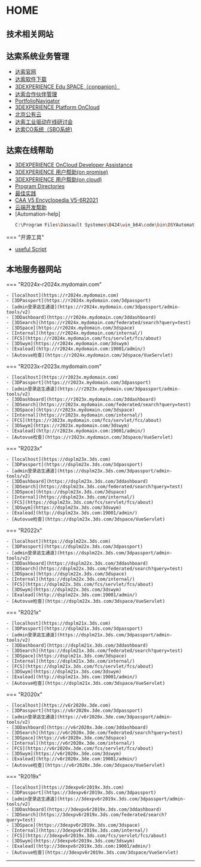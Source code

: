 # HOME

## __技术相关网站__


## __达索系统业务管理__

- [达索官网](https://www.3ds.com/zh/)
- [达索软件下载](https://software.3ds.com/orders)
- [3DEXPERIENCE Edu SPACE（conpanion）](https://eduspace.3ds.com)
- [达索合作伙伴管理](https://dspart001-eu1-partners-ifwe.3dexperience.3ds.com/)
- [PortfolioNavigator](https://media.3ds.com/smartclass/PN_PRODUCTION/PortfolioNavigator.html)
- [3DEXPERIENCE Platform OnCloud](https://eu1-ifwe.3dexperience.3ds.com/)
- [北京公有云](https://r1132101199946-eu1.iam.3dexperience.3ds.com/login?service=https%3A//r1132101199946-apc2-ifwe.3dexperience.cn/)
- [达索工业驱动在线研讨会](https://3ds.tbh5.com/index.aspx?f=BLUESEA)
- [达索CO系统（SBO系统)](https://dsxclient.3ds.com/psp/CRPRD/EMPLOYEE/DS_ECO/h/?tab=DEFAULT)

## __达索在线帮助__

- [3DEXPERIENCE OnCloud Developer Assistance](https://media.3ds.com/support/documentation/developer/Cloud/en/DSDocNS.htm?show=CAAWebAppsJS/CAAWebAppsUcUserPreferences.htm)
- [3DEXPERIENCE 用户帮助(on promise)](https://help.3ds.com/2022x/Simplified_Chinese/DSDoc/FrontmatterMap/DSDocHome.htm?contextscope=onpremise)
- [3DEXPERIENCE 用户帮助(on cloud)](https://help.3ds.com/2022x/Simplified_Chinese/DSDoc/FrontmatterMap/DSDocHome.htm?contextscope=cloud#_ga=2.123049102.445407654.1653323046-71325560-c1dd-11ec-890b-41eff8876be0)
- [Program Directories](https://media.3ds.com/support/progdir/all/)
- [最佳实践](https://www.3ds.com/support/documentation/best-practices/?woc=%7B%22resource%20types%22%3A%5B%22resource%20types%2Fbest%20practices%22%5D%7D)
- [CAA V5 Encyclopedia V5-6R2021](https://media.3ds.com/support/documentation/developer/V5-6R2021/en/online/CAACenV5Default.htm)
- [云端开发帮助](https://media.3ds.com/support/documentation/developer/Cloud/en/DSDoc.htm?show=CAADocQuickRefs/DSDocHome.htm)
- [Automation-help]
    ```bash
    C:\Program Files\Dassault Systemes\B424\win_b64\code\bin\DSYAutomation.chm
    ```

=== "开源工具"

- [useful Script](https://gitee.com/xuscode/ENOVIA_SCRIPTS.git)

## __本地服务器网站__


=== "R2024x-r2024x.mydomain.com"

    - [localhost](https://r2024x.mydomain.com)
    - [3DPassport](https://r2024x.mydomain.com/3dpassport)
    - [admin登录逃生通道](https://r2024x.mydomain.com/3dpassport/admin-tools/v2)
    - [3DDashboard](https://r2024x.mydomain.com/3ddashboard)
    - [3DSearch](https://r2024x.mydomain.com/federated/search?query=test)
    - [3DSpace](https://r2024x.mydomain.com/3dspace)
    - [Internal](https://r2024x.mydomain.com/internal/)
    - [FCS](https://r2024x.mydomain.com/fcs/servlet/fcs/about)
    - [3DSwym](https://r2024x.mydomain.com/3dswym)
    - [Exalead](http://r2024x.mydomain.com:19001/admin/)
    - [Autovue检查](https://r2024x.mydomain.com/3dspace/VueServlet)


=== "R2023x-r2023x.mydomain.com"

    - [localhost](https://r2023x.mydomain.com)
    - [3DPassport](https://r2023x.mydomain.com/3dpassport)
    - [admin登录逃生通道](https://r2023x.mydomain.com/3dpassport/admin-tools/v2)
    - [3DDashboard](https://r2023x.mydomain.com/3ddashboard)
    - [3DSearch](https://r2023x.mydomain.com/federated/search?query=test)
    - [3DSpace](https://r2023x.mydomain.com/3dspace)
    - [Internal](https://r2023x.mydomain.com/internal/)
    - [FCS](https://r2023x.mydomain.com/fcs/servlet/fcs/about)
    - [3DSwym](https://r2023x.mydomain.com/3dswym)
    - [Exalead](http://r2023x.mydomain.com:19001/admin/)
    - [Autovue检查](https://r2023x.mydomain.com/3dspace/VueServlet)


=== "R2023x"

    - [localhost](https://dsplm23x.3ds.com)
    - [3DPassport](https://dsplm23x.3ds.com/3dpassport)
    - [admin登录逃生通道](https://dsplm23x.3ds.com/3dpassport/admin-tools/v2)
    - [3DDashboard](https://dsplm23x.3ds.com/3ddashboard)
    - [3DSearch](https://dsplm23x.3ds.com/federated/search?query=test)
    - [3DSpace](https://dsplm23x.3ds.com/3dspace)
    - [Internal](https://dsplm23x.3ds.com/internal/)
    - [FCS](https://dsplm23x.3ds.com/fcs/servlet/fcs/about)
    - [3DSwym](https://dsplm23x.3ds.com/3dswym)
    - [Exalead](http://dsplm23x.3ds.com:19001/admin/)
    - [Autovue检查](https://dsplm23x.3ds.com/3dspace/VueServlet)



=== "R2022x"

    - [localhost](https://dsplm22x.3ds.com)
    - [3DPassport](https://dsplm22x.3ds.com/3dpassport)
    - [admin登录逃生通道](https://dsplm22x.3ds.com/3dpassport/admin-tools/v2)
    - [3DDashboard](https://dsplm22x.3ds.com/3ddashboard)
    - [3DSearch](https://dsplm22x.3ds.com/federated/search?query=test)
    - [3DSpace](https://dsplm22x.3ds.com/3dspace)
    - [Internal](https://dsplm22x.3ds.com/internal/)
    - [FCS](https://dsplm22x.3ds.com/fcs/servlet/fcs/about)
    - [3DSwym](https://dsplm22x.3ds.com/3dswym)
    - [Exalead](http://dsplm22x.3ds.com:19001/admin/)
    - [Autovue检查](https://dsplm22x.3ds.com/3dspace/VueServlet)


=== "R2021x"

    - [localhost](https://dsplm21x.3ds.com)
    - [3DPassport](https://dsplm21x.3ds.com/3dpassport)
    - [admin登录逃生通道](https://dsplm21x.3ds.com/3dpassport/admin-tools/v2)
    - [3DDashboard](https://dsplm21x.3ds.com/3ddashboard)
    - [3DSearch](https://dsplm21x.3ds.com/federated/search?query=test)
    - [3DSpace](https://dsplm21x.3ds.com/3dspace)
    - [Internal](https://dsplm21x.3ds.com/internal/)
    - [FCS](https://dsplm21x.3ds.com/fcs/servlet/fcs/about)
    - [3DSwym](https://dsplm21x.3ds.com/3dswym)
    - [Exalead](http://dsplm21x.3ds.com:19001/admin/)
    - [Autovue检查](https://dsplm21x.3ds.com/3dspace/VueServlet)

=== "R2020x"

    - [localhost](https://v6r2020x.3de.com)
    - [3DPassport](https://v6r2020x.3de.com/3dpassport)
    - [admin登录逃生通道](https://v6r2020x.3de.com/3dpassport/admin-tools/v2)
    - [3DDashboard](https://v6r2020x.3de.com/3ddashboard)
    - [3DSearch](https://v6r2020x.3de.com/federated/search?query=test)
    - [3DSpace](https://v6r2020x.3de.com/3dspace)
    - [Internal](https://v6r2020x.3de.com/internal/)
    - [FCS](https://v6r2020x.3de.com/fcs/servlet/fcs/about)
    - [3DSwym](https://v6r2020x.3de.com/3dswym)
    - [Exalead](http://v6r2020x.3de.com:19001/admin/)
    - [Autovue检查](https://v6r2020x.3de.com/3dspace/VueServlet)

=== "R2019x"

    - [localhost](https://3dexpv6r2019x.3ds.com)
    - [3DPassport](https://3dexpv6r2019x.3ds.com/3dpassport)
    - [admin登录逃生通道](https://3dexpv6r2019x.3ds.com/3dpassport/admin-tools/v2)
    - [3DDashboard](https://3dexpv6r2019x.3ds.com/3ddashboard)
    - [3DSearch](https://3dexpv6r2019x.3ds.com/federated/search?query=test)
    - [3DSpace](https://3dexpv6r2019x.3ds.com/3dspace)
    - [Internal](https://3dexpv6r2019x.3ds.com/internal/)
    - [FCS](https://3dexpv6r2019x.3ds.com/fcs/servlet/fcs/about)
    - [3DSwym](https://3dexpv6r2019x.3ds.com/3dswym)
    - [Exalead](http://3dexpv6r2019x.3ds.com:19001/admin/)
    - [Autovue检查](https://3dexpv6r2019x.3ds.com/3dspace/VueServlet)


---